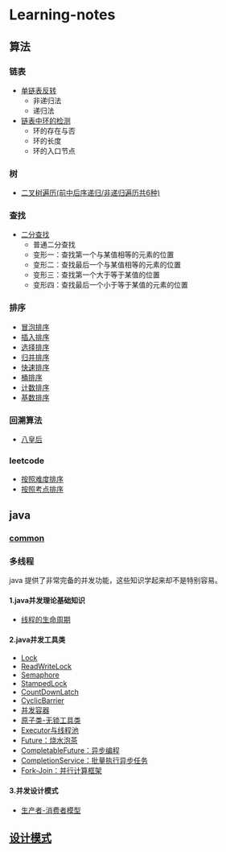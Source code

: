 # Learning-notes

## 算法
### 链表
- [单链表反转](https://github.com/lidonggg/Learning-notes/blob/master/algorithm/src/main/java/com/lidong/algorithm/linkedlist/LinkedListReserve.java)
  - 非递归法
  - 递归法
- [链表中环的检测](https://github.com/lidonggg/Learning-notes/blob/master/algorithm/src/main/java/com/lidong/algorithm/linkedlist/LinkedListCircle.java)
  - 环的存在与否
  - 环的长度
  - 环的入口节点
### 树
- [二叉树遍历(前中后序递归/非递归遍历共6种)](https://github.com/lidonggg/Learning-notes/blob/master/algorithm/src/main/java/com/lidong/algorithm/tree/binarytree/TreeTraverse.java)
### 查找
- [二分查找](https://github.com/lidonggg/Learning-notes/blob/master/notes/algorithm/二分查找.md)
  - 普通二分查找
  - 变形一：查找第一个与某值相等的元素的位置
  - 变形二：查找最后一个与某值相等的元素的位置
  - 变形三：查找第一个大于等于某值的位置
  - 变形四：查找最后一个小于等于某值的元素的位置
### 排序
- [冒泡排序](https://github.com/lidonggg/Learning-notes/blob/master/algorithm/src/main/java/com/lidong/algorithm/sort/BubbleSort.java)
- [插入排序](https://github.com/lidonggg/Learning-notes/blob/master/algorithm/src/main/java/com/lidong/algorithm/sort/InsertSort.java)
- [选择排序](https://github.com/lidonggg/Learning-notes/blob/master/algorithm/src/main/java/com/lidong/algorithm/sort/SelectSort.java)
- [归并排序](https://github.com/lidonggg/Learning-notes/blob/master/algorithm/src/main/java/com/lidong/algorithm/sort/MergeSort.java)
- [快速排序](https://github.com/lidonggg/Learning-notes/blob/master/algorithm/src/main/java/com/lidong/algorithm/sort/QuickSort.java)
- [桶排序](https://github.com/lidonggg/Learning-notes/blob/master/algorithm/src/main/java/com/lidong/algorithm/sort/BucketSort.java)
- [计数排序](https://github.com/lidonggg/Learning-notes/blob/master/algorithm/src/main/java/com/lidong/algorithm/sort/CountingSort.java)
- [基数排序](https://github.com/lidonggg/Learning-notes/blob/master/algorithm/src/main/java/com/lidong/algorithm/sort/RadixSort.java)

### 回溯算法
- [八皇后](https://github.com/lidonggg/Learning-notes/blob/master/algorithm/src/main/java/com/lidong/algorithm/backtracking/EightQueens.java)

### leetcode
- [按照难度排序](https://github.com/lidonggg/Learning-notes/blob/master/notes/algorithm/leetcode/by-difficulty.md)
- [按照考点排序](https://github.com/lidonggg/Learning-notes/blob/master/notes/algorithm/leetcode/by-knowledge.md)

## java
### [common](https://github.com/lidonggg/Learning-notes/blob/master/notes/java/common)
### 多线程
java 提供了非常完备的并发功能，这些知识学起来却不是特别容易。

#### 1.java并发理论基础知识
- [线程的生命周期](https://github.com/lidonggg/Learning-notes/blob/master/notes/java/concurrent/线程的生命周期.md)
#### 2.java并发工具类
- [Lock](https://github.com/lidonggg/Learning-notes/blob/master/notes/java/concurrent/Lock.md)
- [ReadWriteLock](https://github.com/lidonggg/Learning-notes/blob/master/notes/java/concurrent/ReadWriteLock.md)
- [Semaphore](https://github.com/lidonggg/Learning-notes/blob/master/notes/java/concurrent/Semaphore.md)
- [StampedLock](https://github.com/lidonggg/Learning-notes/blob/master/notes/java/concurrent/StampedLock.md)
- [CountDownLatch](https://github.com/lidonggg/Learning-notes/blob/master/notes/java/concurrent/CountDownLatch.md)
- [CyclicBarrier](https://github.com/lidonggg/Learning-notes/blob/master/notes/java/concurrent/CyclicBarrier.md)
- [并发容器](https://github.com/lidonggg/Learning-notes/blob/master/notes/java/concurrent/并发容器.md)
- [原子类-无锁工具类](https://github.com/lidonggg/Learning-notes/blob/master/notes/java/concurrent/原子类-无锁工具类.md)
- [Executor与线程池](https://github.com/lidonggg/Learning-notes/blob/master/notes/java/concurrent/Executor与线程池.md)
- [Future：烧水泡茶](https://github.com/lidonggg/Learning-notes/blob/master/notes/java/concurrent/Future-烧水泡茶.md)
- [CompletableFuture：异步编程](https://github.com/lidonggg/Learning-notes/blob/master/notes/java/concurrent/CompletableFuture：异步编程.md)
- [CompletionService：批量执行异步任务](https://github.com/lidonggg/Learning-notes/blob/master/notes/java/concurrent/CompletionService：批量执行异步任务.md)
- [Fork-Join：并行计算框架](https://github.com/lidonggg/Learning-notes/blob/master/notes/java/concurrent/Fork-Join：并行计算框架.md)
#### 3.并发设计模式
- [生产者-消费者模型](https://github.com/lidonggg/Learning-notes/blob/master/notes/java/concurrent/producer-consumer.md)

## [设计模式](https://github.com/lidonggg/Learning-notes/blob/master/notes/designpattern/designpattern.md)

